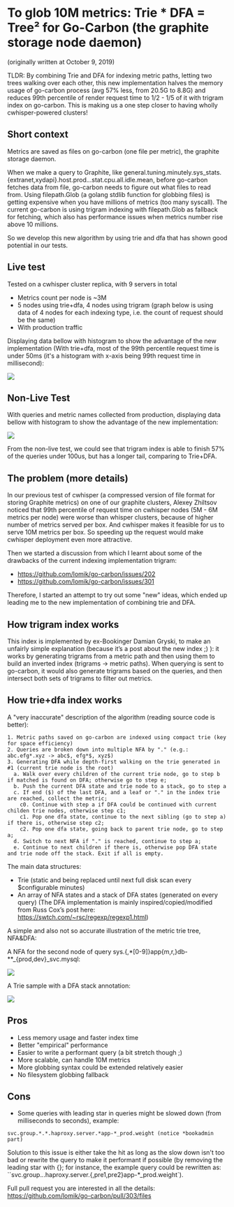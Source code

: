 # To glob 10M metrics: Trie * DFA = Tree² for Go-Carbon (the graphite storage node daemon)

(originally written at October 9, 2019)

TLDR: By combining Trie and DFA for indexing metric paths, letting two trees walking over each other, this new implementation halves the memory usage of go-carbon process (avg 57% less, from 20.5G to 8.8G) and reduces 99th percentile of render request time to 1/2 - 1/5 of it with trigram index on go-carbon. This is making us a one step closer to having wholly cwhisper-powered clusters!

## Short context

Metrics are saved as files on go-carbon (one file per metric), the graphite storage daemon.

When we make a query to Graphite, like general.tuning.minutely.sys_stats.{extranet,xydapi}.host.prod.*.*.stat.cpu.all.idle.mean, before go-carbon fetches data from file, go-carbon needs to figure out what files to read from. Using filepath.Glob (a golang stdlib function for globbing files) is getting expensive when you have millions of metrics (too many syscall). The current go-carbon is using trigram indexing with filepath.Glob as fallback for fetching, which also has performance issues when metrics number rise above 10 millions.

So we develop this new algorithm by using trie and dfa that has shown good potential in our tests.

## Live test

Tested on a cwhisper cluster replica, with 9 servers in total

* Metrics count per node is ~3M
* 5 nodes using trie+dfa, 4 nodes using trigram (graph below is using data of 4 nodes for each indexing type, i.e. the count of request should be the same)
* With production traffic

Displaying data bellow with histogram to show the advantage of the new implementation (With trie+dfa, most of the 99th percentile request time is under 50ms (it's a histogram with x-axis being 99th request time in millisecond):

![](images/image4.jpg)

## Non-Live Test

With queries and metric names collected from production, displaying data bellow with histogram to show the advantage of the new implementation:

![](images/image3.jpg)

From the non-live test, we could see that trigram index is able to finish 57% of the queries under 100us, but  has a longer tail, comparing to Trie+DFA.

## The problem (more details)

In our previous test of cwhisper (a compressed version of file format for storing Graphite metrics) on one of our graphite clusters, Alexey Zhiltsov noticed that 99th percentile of request time on cwhisper nodes (5M - 6M metrics per node) were worse than whisper clusters, because of  higher number of metrics served per box. And cwhisper makes it feasible for us to serve 10M metrics per box. So speeding up the request would make cwhisper deployment even more attractive.

Then we started a discussion from which I learnt about some of the drawbacks of the current indexing implementation trigram:

* https://github.com/lomik/go-carbon/issues/202
* https://github.com/lomik/go-carbon/issues/301

Therefore, I started an attempt to try out some "new" ideas, which ended up leading me to the new implementation of combining trie and DFA.

## How trigram index works

This index is implemented by ex-Bookinger Damian Gryski, to make an unfairly simple explanation (because it’s a post about the new index ;) ): it works by generating trigrams from a metric path and then using them to build an inverted index (trigrams -> metric paths). When querying is sent to go-carbon, it would also generate trigrams based on the queries, and  then intersect both sets of trigrams to filter out metrics.

## How trie+dfa index works

A "very inaccurate" description of the algorithm (reading source code is better):


```
1. Metric paths saved on go-carbon are indexed using compact trie (key for space efficiency)
2. Queries are broken down into multiple NFA by "." (e.g.: abc.efg*.xyz -> abc$, efg*$, xyz$)
3. Generating DFA while depth-first walking on the trie generated in #1 (current trie node is the root)
  a. Walk over every children of the current trie node, go to step b if matched is found on DFA; otherwise go to step e;
  b. Push the current DFA state and trie node to a stack, go to step a
  c. If end ($) of the last DFA, and a leaf or "." in the index trie are reached, collect the metric;
    c0. Continue with step a if DFA could be continued with current childen trie nodes, otherwise step c1;
    c1. Pop one dfa state, continue to the next sibling (go to step a) if there is, otherwise step c2;
    c2. Pop one dfa state, going back to parent trie node, go to step a;
  d. Switch to next NFA if "." is reached, continue to step a;
  e. Continue to next children if there is, otherwise pop DFA state and trie node off the stack. Exit if all is empty.
```

The main data structures:

* Trie (static and being replaced until next full disk scan every $configurable minutes)
* An array of NFA states and a stack of DFA states (generated on every query) (The DFA implementation is mainly inspired/copied/modified from Russ Cox’s post here: https://swtch.com/~rsc/regexp/regexp1.html)

A simple and also not so accurate illustration of the metric trie tree, NFA&DFA:

A NFA for the second node of query sys.{,*[0-9]}app{m,r,}db-**_{prod,dev}_svc.mysql:

![](images/image5.png)

A Trie sample with a DFA stack annotation:

![](images/image1.png)

## Pros

* Less memory usage and faster index time
* Better "empirical" performance
* Easier to write a performant query (a bit stretch though ;)
* More scalable, can handle 10M metrics
* More globbing syntax could be extended relatively easier
* No filesystem globbing fallback

## Cons

* Some queries with leading star in queries might be slowed down (from milliseconds to seconds), example:

```
svc.group.*.*.haproxy.server.*app-*_prod.weight (notice *bookadmin part)
```

Solution to this issue is either take the hit as long as the slow down isn't too bad or rewrite the query to make it performant if possible (by removing the leading star with {}; for instance, the example query could be rewritten as: ``svc.group.*.*.haproxy.server.{,pre1,pre2}app-*_prod.weight`).

Full pull request you are interested in all the details: https://github.com/lomik/go-carbon/pull/303/files
